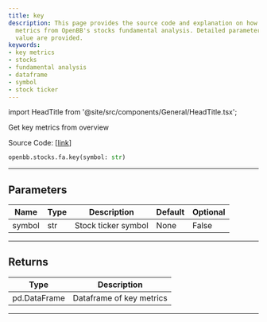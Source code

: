 ```yaml
---
title: key
description: This page provides the source code and explanation on how to get key
  metrics from OpenBB's stocks fundamental analysis. Detailed parameters and return
  value are provided.
keywords:
- key metrics
- stocks
- fundamental analysis
- dataframe
- symbol
- stock ticker
---
```


import HeadTitle from '@site/src/components/General/HeadTitle.tsx';

<HeadTitle title="stocks.fa.key - Reference | OpenBB SDK Docs" />

Get key metrics from overview

Source Code: [[link](https://github.com/OpenBB-finance/OpenBB/tree/main/openbb_terminal/stocks/fundamental_analysis/av_model.py#L101)]

```python
openbb.stocks.fa.key(symbol: str)
```

---

## Parameters

| Name | Type | Description | Default | Optional |
| ---- | ---- | ----------- | ------- | -------- |
| symbol | str | Stock ticker symbol | None | False |


---

## Returns

| Type | Description |
| ---- | ----------- |
| pd.DataFrame | Dataframe of key metrics |
---
